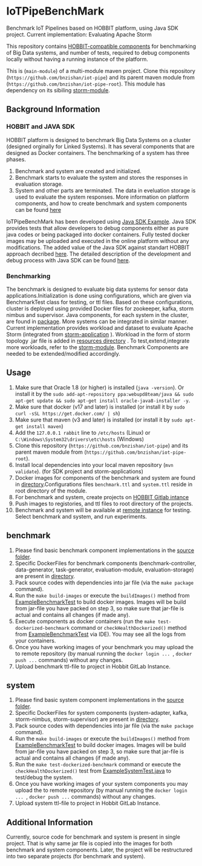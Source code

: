 # IoTPipeBenchMark  
Benchmark IoT Pipelines based on HOBBIT platform, using Java SDK project. 
Current implementation: Evaluating Apache Storm 

This repository contains  [HOBBIT-compatible components](https://hobbit-project.github.io/) for benchmarking of Big Data systems,  and number of tests, required to debug components locally without having a running instance of the platform.

This is (`main-module`) of a multi-module maven project. Clone this repository (`https://github.com/bnzishan/iot-pipe`) and its parent maven module from  (`https://github.com/bnzishan/iot-pipe-root`). This module
has dependency on its sibiling [storm-module](https://github.com/bnzishan/iot-pipe-root/tree/master/storm-module). 

## Background Information
### HOBBIT and JAVA SDK 
HOBBIT platform is designed to benchmark Big Data Systems on a cluster (designed orginally for Linked Systems). It has several components that are designed as Docker containers. The benchmarking of a system has three phases.
1) Benchmark and system are created and initialized.
2) Benchmark starts to evaluate the system and stores the responses in evaluation storage.
3) System and other parts are terminated. The data in eveluation storage is used to evaluate the system responses.
More information on platform components, and how to create benchmark and system components can be found [here](https://hobbit-project.github.io/overview.html) 

IoTPipeBenchMark has been developed using  [Java SDK Example](https://github.com/hobbit-project/java-sdk). Java SDK provides tests that allow developers to debug components either as pure java codes or being packaged into docker containers. Fully tested docker images may be uploaded and executed in the online platform without any modifications.
The added value of the Java SDK against standart HOBBIT approach decribed [here](https://github.com/hobbit-project/java-sdk-example/blob/master/SDK_vs_Standard_Way.pdf).
The detailed description of the development and debug process with Java SDK can be found [here](https://github.com/hobbit-project/java-sdk).

### Benchmarking
The benchmark is designed to evaluate big data systems for sensor data applications.Initialization is done using configurations, which are given via BenchmarkTest class for testing, or ttl files. 
Based on these configurations, cluster is deployed using provided Docker files for zookeeper, kafka, storm nimbus and supervisor. Java components, for each system in the cluster, are found in [package](https://github.com/bnzishan/iot-pipe/tree/master/src/main/java/org/hobbit/sdk/iotpipeline_bm/system).
More systems can be integrated in similar manner. 
Current implementation provides workload and dataset to evaluate Apache Storm (integrated from [storm-application](https://github.com/mayconbordin/storm-applications) ). Workload in the form of storm topology .jar file is added in [resources directory](https://github.com/bnzishan/iot-pipe/tree/master/src/main/resources/tasks/storm_tasks/spike_detection) .
To test,extend,integrate more workloads, refer to the [storm-module](https://github.com/bnzishan/iot-pipe-root/tree/master/storm-module). Benchmark Components are needed to be extended/modified accordingly.


## Usage
1) Make sure that Oracle 1.8 (or higher) is installed (`java -version`). Or install it by the `sudo add-apt-repository ppa:webupd8team/java && sudo apt-get update && sudo apt-get install oracle-java8-installer -y`.
2) Make sure that docker (v17 and later) is installed (or install it by `sudo curl -sSL https://get.docker.com/ | sh`)
3) Make sure that maven (v3 and later) is installed (or install it by `sudo apt-get install maven`)
4) Add the `127.0.0.1 rabbit` line to `/etc/hosts` (Linux) or `C:\Windows\System32\drivers\etc\hosts` (Windows)
5) Clone this repository (`https://github.com/bnzishan/iot-pipe`) and its parent maven module from  (`https://github.com/bnzishan/iot-pipe-root`).
6) Install local dependencies into your local maven repository (`mvn validate`). (for SDK project and storm-applications)
7) Docker images for  components of the benchmark and system are found in [directory](https://github.com/bnzishan/iot-pipe/tree/master/docker).Configurations files `benchmark.ttl` and `system.ttl` reside in root directory of the module.
8) For benchmark and system, create projects on [HOBBIT Gitlab intance](https://git.project-hobbit.eu)
9) Push images to registories, and ttl files to root directory of the projects.
10) Benchmark and system will be available at [remote instance](https://keycloak.project-hobbit.eu) for testing. Select benchmark and system, and run experiments.


## benchmark 
1) Please find  basic benchmark component implementations in the [source folder](https://github.com/bnzishan/iot-pipe/tree/master/src/main/java/org/hobbit/sdk/iotpipeline_bm/benchmark). 
2) Specific DockerFiles for benchmark components (benchmark-controller, data-generator, task-generator, evaluation-module, evaluation-storage) are present in [directory](https://github.com/bnzishan/iot-pipe/tree/master/docker). 
3) Pack source codes with dependencies into jar file (via the `make package` command).
4) Run the `make build-images` or execute the `buildImages()` method from [ExampleBenchmarkTest](https://github.com/bnzishan/iot-pipe/blob/master/src/test/java/org/hobbit/sdk/iotpipeline_bm/ExampleDockersBuilder.java) to build docker images. Images will be build from jar-file you have packed on step 3, so make sure that jar-file is actual and contains all changes (if made any). 
5) Execute components as docker containers (run the `make test-dockerized-benchmark` command or `checkHealthDockerized()` method from [ExampleBenchmarkTest](https://github.com/hobbit-project/java-sdk-example/blob/master/src/test/java/org/hobbit/sdk/examples/examplebenchmark/ExampleBenchmarkTest.java) via IDE). You may see all the logs from your containers.
6) Once you have working images of your benchmark you may upload the to remote repository (by manual running the `docker login ... `, `docker push ...` commands) without any changes.
7) Upload benchmark ttl-file to project in Hobbit GitLab Instance.

## system
1) Please find  basic system component implementations in the [source folder](https://github.com/bnzishan/iot-pipe/tree/master/src/main/java/org/hobbit/sdk/iotpipeline_bm/system). 
2) Specific DockerFiles for system components (system-adapter, kafka, storm-nimbus, storm-supervisor) are present in [directory](https://github.com/bnzishan/iot-pipe/tree/master/docker). 
3) Pack source codes with dependencies into jar file (via the `make package` command).
4) Run the `make build-images` or execute the `buildImages()` method from [ExampleBenchmarkTest](https://github.com/bnzishan/iot-pipe/blob/master/src/test/java/org/hobbit/sdk/iotpipeline_bm/ExampleDockersBuilder.java) to build docker images. Images will be build from jar-file you have packed on step 3, so make sure that jar-file is actual and contains all changes (if made any). 
5) Run the `make test-dockerized-benchmark` command or execute the `checkHealthDockerized()` test from [ExampleSystemTest.java](https://github.com/bnzishan/iot-pipe/blob/master/src/test/java/org/hobbit/sdk/iotpipeline_bm/BenchmarkTest.java) to test/debug the system.  
6) Once you have working images of your system components you may upload the to remote repository (by manual running the `docker login ... `, `docker push ...` commands) without any changes.
7) Upload system ttl-file to project in Hobbit GitLab Instance.

## Additional Information
Currently, source code for benchmark and system is present in single project. That is why same jar file is copied into the images for both benchmark and system components. 
Later, the project will be restructured into two separate projects (for benchmark and system). 


